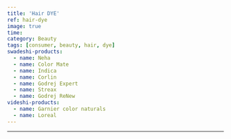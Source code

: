 ```yaml
---
title: 'Hair DYE'
ref: hair-dye
image: true
time: 
category: Beauty
tags: [consumer, beauty, hair, dye]
swadeshi-products:
  - name: Neha
  - name: Color Mate
  - name: Indica
  - name: Corlin
  - name: Godrej Expert
  - name: Streax
  - name: Godrej ReNew 
videshi-products:
  - name: Garnier color naturals
  - name: Loreal
---
```





---


